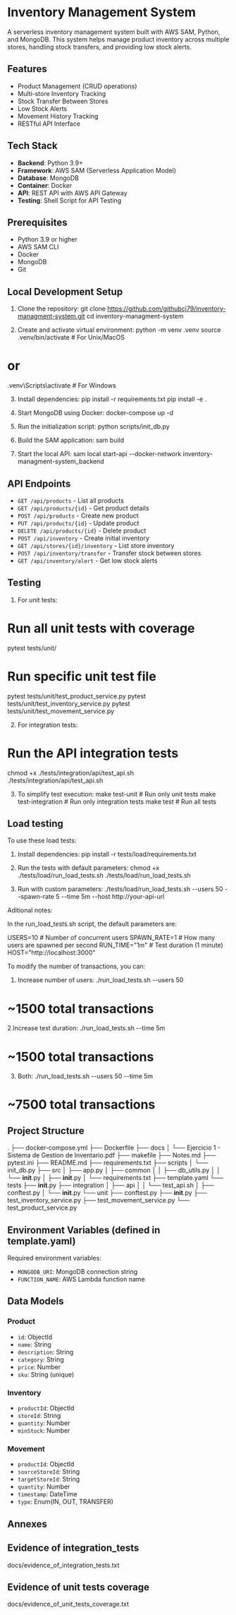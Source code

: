 # Inventory Management System

A serverless inventory management system built with AWS SAM, Python, and MongoDB. This system helps manage product inventory across multiple stores, handling stock transfers, and providing low stock alerts.

## Features

- Product Management (CRUD operations)
- Multi-store Inventory Tracking
- Stock Transfer Between Stores
- Low Stock Alerts
- Movement History Tracking
- RESTful API Interface

## Tech Stack

- **Backend**: Python 3.9+
- **Framework**: AWS SAM (Serverless Application Model)
- **Database**: MongoDB
- **Container**: Docker
- **API**: REST API with AWS API Gateway
- **Testing**: Shell Script for API Testing

## Prerequisites

- Python 3.9 or higher
- AWS SAM CLI
- Docker
- MongoDB
- Git

## Local Development Setup

1. Clone the repository:
git clone <https://github.com/githubcj79/inventory-managment-system.git>
cd inventory-managment-system

2. Create and activate virtual environment:
python -m venv .venv
source .venv/bin/activate  # For Unix/MacOS
# or
.venv\Scripts\activate  # For Windows

3. Install dependencies:
pip install -r requirements.txt
pip install -e .

4. Start MongoDB using Docker:
docker-compose up -d

5. Run the initialization script:
python scripts/init_db.py

6. Build the SAM application:
sam build

7. Start the local API:
sam local start-api --docker-network inventory-managment-system_backend

## API Endpoints

- `GET /api/products` - List all products
- `GET /api/products/{id}` - Get product details
- `POST /api/products` - Create new product
- `PUT /api/products/{id}` - Update product
- `DELETE /api/products/{id}` - Delete product
- `POST /api/inventory` - Create initial inventory
- `GET /api/stores/{id}/inventory` - List store inventory
- `POST /api/inventory/transfer` - Transfer stock between stores
- `GET /api/inventory/alert` - Get low stock alerts

## Testing

1. For unit tests:
# Run all unit tests with coverage
pytest tests/unit/

# Run specific unit test file
pytest tests/unit/test_product_service.py
pytest tests/unit/test_inventory_service.py
pytest tests/unit/test_movement_service.py

2. For integration tests:
# Run the API integration tests
chmod +x ./tests/integration/api/test_api.sh
./tests/integration/api/test_api.sh

3. To simplify test execution:
make test-unit         # Run only unit tests
make test-integration  # Run only integration tests
make test             # Run all tests

## Load testing

To use these load tests:

1. Install dependencies:
pip install -r tests/load/requirements.txt

2. Run the tests with default parameters:
chmod +x ./tests/load/run_load_tests.sh
./tests/load/run_load_tests.sh

3. Run with custom parameters:
./tests/load/run_load_tests.sh --users 50 --spawn-rate 5 --time 5m --host http://your-api-url

Aditional notes:

In the run_load_tests.sh script, the default parameters are:

USERS=10          # Number of concurrent users
SPAWN_RATE=1      # How many users are spawned per second
RUN_TIME="1m"     # Test duration (1 minute)
HOST="http://localhost:3000"

To modify the number of transactions, you can:

1. Increase number of users:
./run_load_tests.sh --users 50
# ~1500 total transactions

2.Increase test duration:
./run_load_tests.sh --time 5m
# ~1500 total transactions

3. Both:
./run_load_tests.sh --users 50 --time 5m
# ~7500 total transactions

## Project Structure

.
├── docker-compose.yml
├── Dockerfile
├── docs
│   └── Ejercicio 1 - Sistema de Gestion de Inventario.pdf
├── makefile
├── Notes.md
├── pytest.ini
├── README.md
├── requirements.txt
├── scripts
│   └── init_db.py
├── src
│   ├── app.py
│   ├── common
│   │   ├── db_utils.py
│   │   └── __init__.py
│   ├── __init__.py
│   └── requirements.txt
├── template.yaml
└── tests
    ├── __init__.py
    ├── integration
    │   ├── api
    │   │   └── test_api.sh
    │   ├── conftest.py
    │   └── __init__.py
    └── unit
        ├── conftest.py
        ├── __init__.py
        ├── test_inventory_service.py
        ├── test_movement_service.py
        └── test_product_service.py

## Environment Variables (defined in template.yaml)

Required environment variables:
- `MONGODB_URI`: MongoDB connection string
- `FUNCTION_NAME`: AWS Lambda function name

## Data Models

### Product
- `id`: ObjectId
- `name`: String
- `description`: String
- `category`: String
- `price`: Number
- `sku`: String (unique)

### Inventory
- `productId`: ObjectId
- `storeId`: String
- `quantity`: Number
- `minStock`: Number

### Movement
- `productId`: ObjectId
- `sourceStoreId`: String
- `targetStoreId`: String
- `quantity`: Number
- `timestamp`: DateTime
- `type`: Enum(IN, OUT, TRANSFER)

## Annexes

## Evidence of integration_tests
docs/evidence_of_integration_tests.txt

## Evidence of unit tests coverage
docs/evidence_of_unit_tests_coverage.txt

